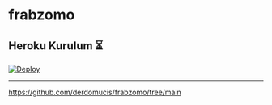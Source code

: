 # frabzomo

## Heroku Kurulum ⏳

[![Deploy](https://www.herokucdn.com/deploy/button.svg)](https://heroku.com/deploy?template=https://github.com/derdomucis/frabzomo/tree/main)

---

https://github.com/derdomucis/frabzomo/tree/main

